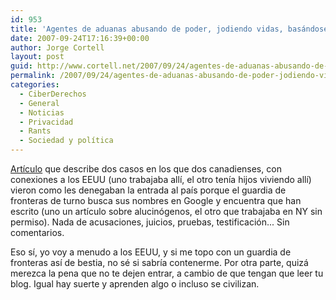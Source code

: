 ```yaml
---
id: 953
title: 'Agentes de aduanas abusando de poder, jodiendo vidas, basándose en... Google'
date: 2007-09-24T17:16:39+00:00
author: Jorge Cortell
layout: post
guid: http://www.cortell.net/2007/09/24/agentes-de-aduanas-abusando-de-poder-jodiendo-vidas-basandose-en-google/
permalink: /2007/09/24/agentes-de-aduanas-abusando-de-poder-jodiendo-vidas-basandose-en-google/
categories:
  - CiberDerechos
  - General
  - Noticias
  - Privacidad
  - Rants
  - Sociedad y polí­tica
---
```

<a target="_blank" title="MontrealMirror" href="http://www.montrealmirror.com/2007/070507/news1.html">Artí­culo</a> que describe dos casos en los que dos canadienses, con conexiones a los EEUU (uno trabajaba allí­, el otro tení­a hijos viviendo allí­) vieron como les denegaban la entrada al paí­s porque el guardia de fronteras de turno busca sus nombres en Google y encuentra que han escrito (uno un artí­culo sobre alucinógenos, el otro que trabajaba en NY sin permiso). Nada de acusaciones, juicios, pruebas, testificación... Sin comentarios.

Eso sí­, yo voy a menudo a los EEUU, y si me topo con un guardia de fronteras así­ de bestia, no sé si sabrí­a contenerme. Por otra parte, quizá merezca la pena que no te dejen entrar, a cambio de que tengan que leer tu blog. Igual hay suerte y aprenden algo o incluso se civilizan.